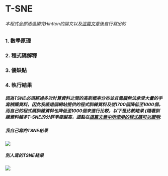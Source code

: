 # T-SNE
###### 本程式全部透過讀完Hintton的論文以及[這篇文章](https://tomohiroliu22.medium.com/%E6%A9%9F%E5%99%A8%E5%AD%B8%E7%BF%92-%E5%AD%B8%E7%BF%92%E7%AD%86%E8%A8%98%E7%B3%BB%E5%88%97-78-t-%E9%9A%A8%E6%A9%9F%E9%84%B0%E8%BF%91%E5%B5%8C%E5%85%A5%E6%B3%95-t-distributed-stochastic-neighbor-embedding-a0ed57759769)後自行寫出的

### 1. 數學原理


### 2. 程式碼解釋

### 3. 優缺點

### 4. 執行結果
##### 因為TSNE必須經過多次計算資料之間的高斯概率分布並且電腦無法承受大量的手寫辨識資料，因此我將這個網站提供的程式訓練資料及從1700個降低至1000個。而自己的程式碼訓練資料也降低至1000個來進行比較，以下是比較結果 (隨著訓練資料越多T-SNE的分群準度越高，這點在[這篇文章中所使用的程式碼可以證明](https://tomohiroliu22.medium.com/%E6%A9%9F%E5%99%A8%E5%AD%B8%E7%BF%92-%E5%AD%B8%E7%BF%92%E7%AD%86%E8%A8%98%E7%B3%BB%E5%88%97-78-t-%E9%9A%A8%E6%A9%9F%E9%84%B0%E8%BF%91%E5%B5%8C%E5%85%A5%E6%B3%95-t-distributed-stochastic-neighbor-embedding-a0ed57759769): 
##### 我自己寫的TSNE結果
![](https://hackmd.io/_uploads/Sk58P_UHh.jpg)

##### 別人寫的TSNE結果
![](https://hackmd.io/_uploads/B1ZPP_Ir2.jpg)